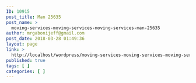 ```yaml
---
ID: 10915
post_title: Man 25635
post_name: >
  moving-services-moving-services-moving-services-man-25635
author: mrgabonijeff@gmail.com
post_date: 2018-03-28 01:49:36
layout: page
link: >
  http://localhost/wordpress/moving-services-moving-services-moving-services-man-25635/
published: true
tags: [ ]
categories: [ ]
---
```

